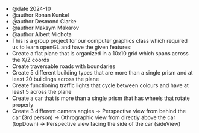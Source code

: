 - @date 2024-10
- @author Ronan Kunkel
- @author Desmond Clarke
- @author Maksym Makarov
- @author Albert Michota
- This is a group project for our computer graphics class which required us to learn openGL and have the given features:
- Create a flat plane that is organized in a 10x10 grid which spans across the X/Z coords
- Create traversable roads with boundaries
- Create 5 different building types that are more than a single prism and at least 20 buildings across the plane 
- Create functioning traffic lights that cycle between colours and have at least 5 across the plane
- Create a car that is more than a single prism that has wheels that rotate properly
- Create 3 different camera angles
    -> Perspective view from behind the car (3rd person)
    -> Othrographic view from directly above the car (topDown)
    -> Perspective view facing the side of the car (sideView)
  
